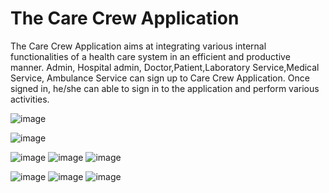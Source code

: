 # The Care Crew Application
The Care Crew Application aims at integrating various internal functionalities of a health care system in an efficient and productive manner. 
Admin, Hospital admin, Doctor,Patient,Laboratory Service,Medical Service, Ambulance Service can sign up to Care Crew Application. Once signed in, he/she can able to sign in to the application and perform various activities.

![image](https://user-images.githubusercontent.com/68218730/149614592-753a8f25-dc36-4eeb-a4d1-b2d00c737db6.png)

![image](https://user-images.githubusercontent.com/68218730/149614602-727c88e8-1ee9-4c81-b803-c43d0b8d37ff.png)


![image](https://user-images.githubusercontent.com/68218730/149614607-d9f80a48-a4d5-407d-80ee-ed2df640ae00.png)
![image](https://user-images.githubusercontent.com/68218730/149614610-e16d6442-9f3c-4677-968d-12b6f09be0d6.png)
![image](https://user-images.githubusercontent.com/68218730/149614636-9254f8d4-9e6b-4a0a-8b41-db17f1424584.png)

![image](https://user-images.githubusercontent.com/68218730/149614628-69e32406-2af7-4ce7-83c2-d87c2bc18637.png)
![image](https://user-images.githubusercontent.com/68218730/149614640-6ddc80c6-5511-4588-a91e-1d301da3ccb8.png)
![image](https://user-images.githubusercontent.com/68218730/149614630-aea391c8-6c58-4701-87b6-6820d534d28b.png)
